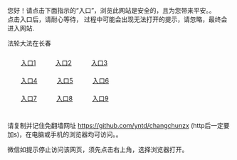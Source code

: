 您好！请点击下面指示的“入口”，浏览此网站是安全的，且为您带来平安。。 <br/>
点击入口后，请耐心等待， 过程中可能会出现无法打开的提示，请忽略，最终会进入网站. </br>

法轮大法在长春<br/>
<div style="padding:10px"><a style="margin:20px" target="_blank" href="https://d2tzfizbeo1qog.cloudfront.net/2Qpsp?ofmithf" id="ccLink1" rel="nofollow">入口1</a> <a target="_blank" style="margin:20px" href="https://d3gm8dyvli93p3.cloudfront.net/2Qpsp?kmdmwpm" id="ccLink2" rel="nofollow">入口2</a> <a style="margin:20px" target="_blank" href="https://d2zaxrxw3tiq5j.cloudfront.net/2Qpsp?sxnsvlm" id="ccLink3" rel="nofollow">入口3</a></div>

<div style="padding:10px" ><a style="margin:20px" target="_blank" href="https://d2tzfizbeo1qog.cloudfront.net/2Qpsp?ofmithf" id="ccLink4" rel="nofollow">入口4</a> <a style="margin:20px" href="https://d3gm8dyvli93p3.cloudfront.net/2Qpsp?kmdmwpm" target="_blank" id="ccLink5" rel="nofollow">入口5</a> <a style="margin:20px" href="https://d2zaxrxw3tiq5j.cloudfront.net/2Qpsp?sxnsvlm" target="_blank" id="ccLink6" rel="nofollow">入口6</a></div>

<div style="padding:10px"><a style="margin:20px" target="_blank" href="https://d2tzfizbeo1qog.cloudfront.net/2Qpsp?ofmithf" id="ccLink7" rel="nofollow">入口7</a> <a style="margin:20px" href="https://d3gm8dyvli93p3.cloudfront.net/2Qpsp?kmdmwpm" target="_blank" id="ccLink8" rel="nofollow">入口8</a> <a style="margin:20px" target="_blank" href="https://d2zaxrxw3tiq5j.cloudfront.net/2Qpsp?sxnsvlm" id="ccLink9" rel="nofollow">入口9</a></div>

<br/>



请复制并记住免翻墙网址 https://github.com/yntd/changchunzx (http后一定要加s)，在电脑或手机的浏览器均可访问。。<br/>

微信如提示停止访问该网页，须先点击右上角，选择浏览器打开。
